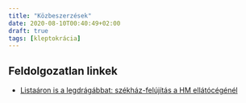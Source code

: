 ```yaml
---
title: "Közbeszerzések"
date: 2020-08-10T00:40:49+02:00
draft: true
tags: [kleptokrácia]
---
```


## Feldolgozatlan linkek

- [Listaáron is a legdrágábbat: székház-felújítás a HM ellátócégénél](https://atlatszo.hu/2014/11/12/listaaron-is-a-legdragabbat-szekhaz-felujitas-a-hm-ellatocegenel/)
